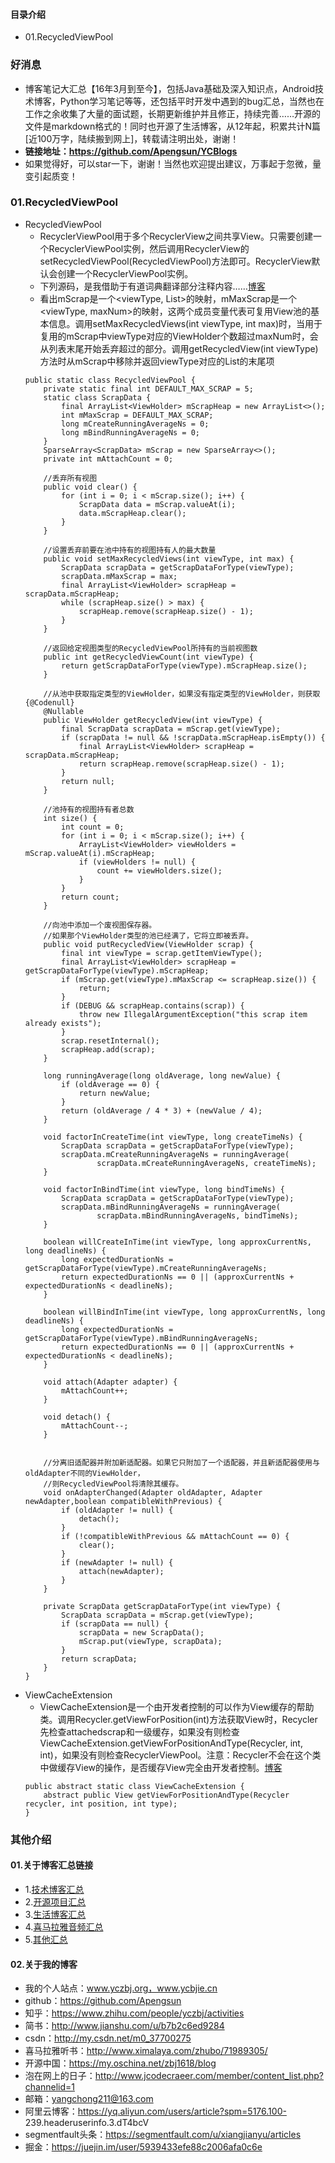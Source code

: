 #### 目录介绍
- 01.RecycledViewPool




### 好消息
- 博客笔记大汇总【16年3月到至今】，包括Java基础及深入知识点，Android技术博客，Python学习笔记等等，还包括平时开发中遇到的bug汇总，当然也在工作之余收集了大量的面试题，长期更新维护并且修正，持续完善……开源的文件是markdown格式的！同时也开源了生活博客，从12年起，积累共计N篇[近100万字，陆续搬到网上]，转载请注明出处，谢谢！
- **链接地址：https://github.com/Apengsun/YCBlogs**
- 如果觉得好，可以star一下，谢谢！当然也欢迎提出建议，万事起于忽微，量变引起质变！





### 01.RecycledViewPool
- RecycledViewPool
    - RecyclerViewPool用于多个RecyclerView之间共享View。只需要创建一个RecyclerViewPool实例，然后调用RecyclerView的setRecycledViewPool(RecycledViewPool)方法即可。RecyclerView默认会创建一个RecyclerViewPool实例。
    - 下列源码，是我借助于有道词典翻译部分注释内容……[博客](https://github.com/Apengsun/YCBlogs)
    - 看出mScrap是一个<viewType, List>的映射，mMaxScrap是一个<viewType, maxNum>的映射，这两个成员变量代表可复用View池的基本信息。调用setMaxRecycledViews(int viewType, int max)时，当用于复用的mScrap中viewType对应的ViewHolder个数超过maxNum时，会从列表末尾开始丢弃超过的部分。调用getRecycledView(int viewType)方法时从mScrap中移除并返回viewType对应的List的末尾项
    ```
    public static class RecycledViewPool {
        private static final int DEFAULT_MAX_SCRAP = 5;
        static class ScrapData {
            final ArrayList<ViewHolder> mScrapHeap = new ArrayList<>();
            int mMaxScrap = DEFAULT_MAX_SCRAP;
            long mCreateRunningAverageNs = 0;
            long mBindRunningAverageNs = 0;
        }
        SparseArray<ScrapData> mScrap = new SparseArray<>();
        private int mAttachCount = 0;

        //丢弃所有视图
        public void clear() {
            for (int i = 0; i < mScrap.size(); i++) {
                ScrapData data = mScrap.valueAt(i);
                data.mScrapHeap.clear();
            }
        }

        //设置丢弃前要在池中持有的视图持有人的最大数量
        public void setMaxRecycledViews(int viewType, int max) {
            ScrapData scrapData = getScrapDataForType(viewType);
            scrapData.mMaxScrap = max;
            final ArrayList<ViewHolder> scrapHeap = scrapData.mScrapHeap;
            while (scrapHeap.size() > max) {
                scrapHeap.remove(scrapHeap.size() - 1);
            }
        }

        //返回给定视图类型的RecycledViewPool所持有的当前视图数
        public int getRecycledViewCount(int viewType) {
            return getScrapDataForType(viewType).mScrapHeap.size();
        }

        //从池中获取指定类型的ViewHolder，如果没有指定类型的ViewHolder，则获取{@Codenull}
        @Nullable
        public ViewHolder getRecycledView(int viewType) {
            final ScrapData scrapData = mScrap.get(viewType);
            if (scrapData != null && !scrapData.mScrapHeap.isEmpty()) {
                final ArrayList<ViewHolder> scrapHeap = scrapData.mScrapHeap;
                return scrapHeap.remove(scrapHeap.size() - 1);
            }
            return null;
        }

        //池持有的视图持有者总数
        int size() {
            int count = 0;
            for (int i = 0; i < mScrap.size(); i++) {
                ArrayList<ViewHolder> viewHolders = mScrap.valueAt(i).mScrapHeap;
                if (viewHolders != null) {
                    count += viewHolders.size();
                }
            }
            return count;
        }

        //向池中添加一个废视图保存器。
        //如果那个ViewHolder类型的池已经满了，它将立即被丢弃。
        public void putRecycledView(ViewHolder scrap) {
            final int viewType = scrap.getItemViewType();
            final ArrayList<ViewHolder> scrapHeap = getScrapDataForType(viewType).mScrapHeap;
            if (mScrap.get(viewType).mMaxScrap <= scrapHeap.size()) {
                return;
            }
            if (DEBUG && scrapHeap.contains(scrap)) {
                throw new IllegalArgumentException("this scrap item already exists");
            }
            scrap.resetInternal();
            scrapHeap.add(scrap);
        }

        long runningAverage(long oldAverage, long newValue) {
            if (oldAverage == 0) {
                return newValue;
            }
            return (oldAverage / 4 * 3) + (newValue / 4);
        }

        void factorInCreateTime(int viewType, long createTimeNs) {
            ScrapData scrapData = getScrapDataForType(viewType);
            scrapData.mCreateRunningAverageNs = runningAverage(
                    scrapData.mCreateRunningAverageNs, createTimeNs);
        }

        void factorInBindTime(int viewType, long bindTimeNs) {
            ScrapData scrapData = getScrapDataForType(viewType);
            scrapData.mBindRunningAverageNs = runningAverage(
                    scrapData.mBindRunningAverageNs, bindTimeNs);
        }

        boolean willCreateInTime(int viewType, long approxCurrentNs, long deadlineNs) {
            long expectedDurationNs = getScrapDataForType(viewType).mCreateRunningAverageNs;
            return expectedDurationNs == 0 || (approxCurrentNs + expectedDurationNs < deadlineNs);
        }

        boolean willBindInTime(int viewType, long approxCurrentNs, long deadlineNs) {
            long expectedDurationNs = getScrapDataForType(viewType).mBindRunningAverageNs;
            return expectedDurationNs == 0 || (approxCurrentNs + expectedDurationNs < deadlineNs);
        }

        void attach(Adapter adapter) {
            mAttachCount++;
        }

        void detach() {
            mAttachCount--;
        }


        //分离旧适配器并附加新适配器。如果它只附加了一个适配器，并且新适配器使用与oldAdapter不同的ViewHolder，
        //则RecycledViewPool将清除其缓存。
        void onAdapterChanged(Adapter oldAdapter, Adapter newAdapter,boolean compatibleWithPrevious) {
            if (oldAdapter != null) {
                detach();
            }
            if (!compatibleWithPrevious && mAttachCount == 0) {
                clear();
            }
            if (newAdapter != null) {
                attach(newAdapter);
            }
        }

        private ScrapData getScrapDataForType(int viewType) {
            ScrapData scrapData = mScrap.get(viewType);
            if (scrapData == null) {
                scrapData = new ScrapData();
                mScrap.put(viewType, scrapData);
            }
            return scrapData;
        }
    }
    ```
- ViewCacheExtension
    - ViewCacheExtension是一个由开发者控制的可以作为View缓存的帮助类。调用Recycler.getViewForPosition(int)方法获取View时，Recycler先检查attachedscrap和一级缓存，如果没有则检查ViewCacheExtension.getViewForPositionAndType(Recycler, int, int)，如果没有则检查RecyclerViewPool。注意：Recycler不会在这个类中做缓存View的操作，是否缓存View完全由开发者控制。[博客](https://github.com/Apengsun/YCBlogs)
    ```
    public abstract static class ViewCacheExtension {
        abstract public View getViewForPositionAndType(Recycler recycler, int position, int type);
    }
    ```





### 其他介绍
#### 01.关于博客汇总链接
- 1.[技术博客汇总](https://www.jianshu.com/p/614cb839182c)
- 2.[开源项目汇总](https://blog.csdn.net/m0_37700275/article/details/80863574)
- 3.[生活博客汇总](https://blog.csdn.net/m0_37700275/article/details/79832978)
- 4.[喜马拉雅音频汇总](https://www.jianshu.com/p/f665de16d1eb)
- 5.[其他汇总](https://www.jianshu.com/p/53017c3fc75d)



#### 02.关于我的博客
- 我的个人站点：www.yczbj.org，www.ycbjie.cn
- github：https://github.com/Apengsun
- 知乎：https://www.zhihu.com/people/yczbj/activities
- 简书：http://www.jianshu.com/u/b7b2c6ed9284
- csdn：http://my.csdn.net/m0_37700275
- 喜马拉雅听书：http://www.ximalaya.com/zhubo/71989305/
- 开源中国：https://my.oschina.net/zbj1618/blog
- 泡在网上的日子：http://www.jcodecraeer.com/member/content_list.php?channelid=1
- 邮箱：yangchong211@163.com
- 阿里云博客：https://yq.aliyun.com/users/article?spm=5176.100- 239.headeruserinfo.3.dT4bcV
- segmentfault头条：https://segmentfault.com/u/xiangjianyu/articles
- 掘金：https://juejin.im/user/5939433efe88c2006afa0c6e










